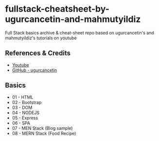 # fullstack-cheatsheet-by-ugurcancetin-and-mahmutyildiz
Full Stack basics archive & cheat-sheet repo based on ugurcancetin's and mahmutyildiz's tutorials on youtube

## References & Credits
- [Youtube](https://www.youtube.com/channel/UCQx0xFSJjwOIcwREgqVSP5w)
- [GitHub - ugurcancetin](https://github.com/ugurcancetin)

## Basics

- 01 - HTML
- 02 - Bootstrap
- 03 - DOM
- 04 - NODEJS
- 05 - Express
- 06 - SPA
- 07 - MEN Stack (Blog sample)
- 08 - MERN Stack (Food Recipe)


